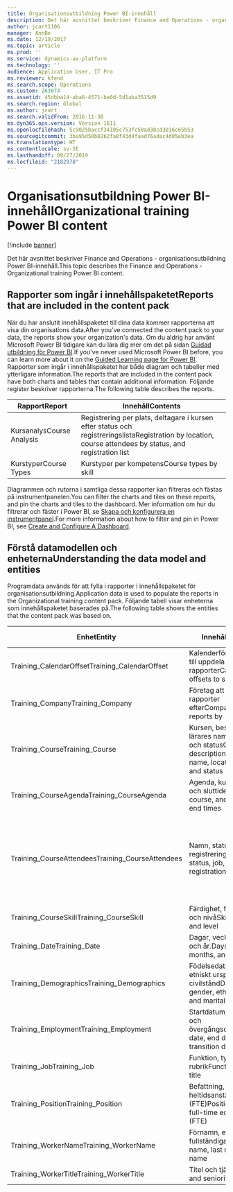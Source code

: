 ```yaml
---
title: Organisationsutbildning Power BI-innehåll
description: Det här avsnittet beskriver Finance and Operations - organisationsutbildning Power BI-innehåll.
author: jcart1106
manager: AnnBe
ms.date: 12/19/2017
ms.topic: article
ms.prod: ''
ms.service: dynamics-ax-platform
ms.technology: ''
audience: Application User, IT Pro
ms.reviewer: kfend
ms.search.scope: Operations
ms.custom: 263874
ms.assetid: 45dbba14-aba6-4571-be0d-5d1aba3515d9
ms.search.region: Global
ms.author: jcart
ms.search.validFrom: 2016-11-30
ms.dyn365.ops.version: Version 1611
ms.openlocfilehash: 5c9025baccf34195c753fc50ad38cd3016c65b53
ms.sourcegitcommit: 3ba95d50b8262fa0f43d4faad76adac4d05eb3ea
ms.translationtype: HT
ms.contentlocale: sv-SE
ms.lasthandoff: 09/27/2019
ms.locfileid: "2182978"
---
```

# <a name="organizational-training-power-bi-content"></a><span data-ttu-id="38261-103">Organisationsutbildning Power BI-innehåll</span><span class="sxs-lookup"><span data-stu-id="38261-103">Organizational training Power BI content</span></span>

[!include [banner](../includes/banner.md)]

<span data-ttu-id="38261-104">Det här avsnittet beskriver Finance and Operations - organisationsutbildning Power BI-innehåll.</span><span class="sxs-lookup"><span data-stu-id="38261-104">This topic describes the Finance and Operations - Organizational training Power BI content.</span></span>

## <a name="reports-that-are-included-in-the-content-pack"></a><span data-ttu-id="38261-105">Rapporter som ingår i innehållspaketet</span><span class="sxs-lookup"><span data-stu-id="38261-105">Reports that are included in the content pack</span></span>
<span data-ttu-id="38261-106">När du har anslutit innehållspaketet till dina data kommer rapporterna att visa din organisations data.</span><span class="sxs-lookup"><span data-stu-id="38261-106">After you've connected the content pack to your data, the reports show your organization's data.</span></span> <span data-ttu-id="38261-107">Om du aldrig har använt Microsoft Power BI tidigare kan du lära dig mer om det på sidan [Guidad utbildning för Power BI](https://powerbi.microsoft.com/guided-learning/?WT.mc_id=PBIService_GetData).</span><span class="sxs-lookup"><span data-stu-id="38261-107">If you've never used Microsoft Power BI before, you can learn more about it on the [Guided Learning page for Power BI](https://powerbi.microsoft.com/guided-learning/?WT.mc_id=PBIService_GetData).</span></span> <span data-ttu-id="38261-108">Rapporter som ingår i innehållspaketet har både diagram och tabeller med ytterligare information.</span><span class="sxs-lookup"><span data-stu-id="38261-108">The reports that are included in the content pack have both charts and tables that contain additional information.</span></span> <span data-ttu-id="38261-109">Följande register beskriver rapporterna.</span><span class="sxs-lookup"><span data-stu-id="38261-109">The following table describes the reports.</span></span>

| <span data-ttu-id="38261-110">Rapport</span><span class="sxs-lookup"><span data-stu-id="38261-110">Report</span></span>          | <span data-ttu-id="38261-111">Innehåll</span><span class="sxs-lookup"><span data-stu-id="38261-111">Contents</span></span>                                                                    |
|-----------------|-----------------------------------------------------------------------------|
| <span data-ttu-id="38261-112">Kursanalys</span><span class="sxs-lookup"><span data-stu-id="38261-112">Course Analysis</span></span> | <span data-ttu-id="38261-113">Registrering per plats, deltagare i kursen efter status och registreringslista</span><span class="sxs-lookup"><span data-stu-id="38261-113">Registration by location, course attendees by status, and registration list</span></span> |
| <span data-ttu-id="38261-114">Kurstyper</span><span class="sxs-lookup"><span data-stu-id="38261-114">Course Types</span></span>    | <span data-ttu-id="38261-115">Kurstyper per kompetens</span><span class="sxs-lookup"><span data-stu-id="38261-115">Course types by skill</span></span>                                                       |

<span data-ttu-id="38261-116">Diagrammen och rutorna i samtliga dessa rapporter kan filtreras och fästas på instrumentpanelen.</span><span class="sxs-lookup"><span data-stu-id="38261-116">You can filter the charts and tiles on these reports, and pin the charts and tiles to the dashboard.</span></span> <span data-ttu-id="38261-117">Mer information om hur du filtrerar och fäster i Power BI, se [Skapa och konfigurera en instrumentpanel](https://powerbi.microsoft.com/guided-learning/powerbi-learning-4-2-create-configure-dashboards).</span><span class="sxs-lookup"><span data-stu-id="38261-117">For more information about how to filter and pin in Power BI, see [Create and Configure A Dashboard](https://powerbi.microsoft.com/guided-learning/powerbi-learning-4-2-create-configure-dashboards).</span></span>

## <a name="understanding-the-data-model-and-entities"></a><span data-ttu-id="38261-118">Förstå datamodellen och enheterna</span><span class="sxs-lookup"><span data-stu-id="38261-118">Understanding the data model and entities</span></span>
<span data-ttu-id="38261-119">Programdata används för att fylla i rapporter i innehållspaketet för organisationsutbildning.</span><span class="sxs-lookup"><span data-stu-id="38261-119">Application data is used to populate the reports in the Organizational training content pack.</span></span> <span data-ttu-id="38261-120">Följande tabell visar enheterna som innehållspaketet baserades på.</span><span class="sxs-lookup"><span data-stu-id="38261-120">The following table shows the entities that the content pack was based on.</span></span>

| <span data-ttu-id="38261-121">Enhet</span><span class="sxs-lookup"><span data-stu-id="38261-121">Entity</span></span>                    | <span data-ttu-id="38261-122">Innehåll</span><span class="sxs-lookup"><span data-stu-id="38261-122">Contents</span></span>                                                         | <span data-ttu-id="38261-123">Relationer med andra entiteter</span><span class="sxs-lookup"><span data-stu-id="38261-123">Relationships with other entities</span></span> |
|---------------------------|------------------------------------------------------------------|-----------------------------------|
| <span data-ttu-id="38261-124">Training\_CalendarOffset</span><span class="sxs-lookup"><span data-stu-id="38261-124">Training\_CalendarOffset</span></span>  | <span data-ttu-id="38261-125">Kalenderförskjutningar till uppdela rapporter</span><span class="sxs-lookup"><span data-stu-id="38261-125">Calendar offsets to slice reports</span></span>                                | <span data-ttu-id="38261-126">Training\_CourseAgenda, Training\_CourseAttendees</span><span class="sxs-lookup"><span data-stu-id="38261-126">Training\_CourseAgenda, Training\_CourseAttendees</span></span> |
| <span data-ttu-id="38261-127">Training\_Company</span><span class="sxs-lookup"><span data-stu-id="38261-127">Training\_Company</span></span>         | <span data-ttu-id="38261-128">Företag att filtrera rapporter efter</span><span class="sxs-lookup"><span data-stu-id="38261-128">Companies to filter reports by</span></span>                                   | <span data-ttu-id="38261-129">Training\_CourseAgenda, Training\_CourseAttendees</span><span class="sxs-lookup"><span data-stu-id="38261-129">Training\_CourseAgenda, Training\_CourseAttendees</span></span> |
| <span data-ttu-id="38261-130">Training\_Course</span><span class="sxs-lookup"><span data-stu-id="38261-130">Training\_Course</span></span>          | <span data-ttu-id="38261-131">Kursen, beskrivning, lärares namn, plats, rum och status</span><span class="sxs-lookup"><span data-stu-id="38261-131">Course, description, instructor name, location, room, and status</span></span> | <span data-ttu-id="38261-132">Training\_CourseAgenda, Training\_CourseAttendees, Training\_CourseSkill</span><span class="sxs-lookup"><span data-stu-id="38261-132">Training\_CourseAgenda, Training\_CourseAttendees, Training\_CourseSkill</span></span> |
| <span data-ttu-id="38261-133">Training\_CourseAgenda</span><span class="sxs-lookup"><span data-stu-id="38261-133">Training\_CourseAgenda</span></span>    | <span data-ttu-id="38261-134">Agenda, kurs och start- och sluttider</span><span class="sxs-lookup"><span data-stu-id="38261-134">Agenda, course, and start and end times</span></span>                          | <span data-ttu-id="38261-135">Training\_Company, Training\_CalendarOffset, Training\_Date, Training\_Course</span><span class="sxs-lookup"><span data-stu-id="38261-135">Training\_Company, Training\_CalendarOffset, Training\_Date, Training\_Course</span></span> |
| <span data-ttu-id="38261-136">Training\_CourseAttendees</span><span class="sxs-lookup"><span data-stu-id="38261-136">Training\_CourseAttendees</span></span> | <span data-ttu-id="38261-137">Namn, status, jobb och registreringsdatum</span><span class="sxs-lookup"><span data-stu-id="38261-137">Name, status, job, and registration date</span></span>                         | <span data-ttu-id="38261-138">Training\_Company, Training\_CalendarOffset, Training\_Date, Training\_Demographics, Training\_Employment, Training\_Course, Training\_WorkerName, Training\_WorkerTitle, Training\_Job, Training\_Position</span><span class="sxs-lookup"><span data-stu-id="38261-138">Training\_Company, Training\_CalendarOffset, Training\_Date, Training\_Demographics, Training\_Employment, Training\_Course, Training\_WorkerName, Training\_WorkerTitle, Training\_Job, Training\_Position</span></span> |
| <span data-ttu-id="38261-139">Training\_CourseSkill</span><span class="sxs-lookup"><span data-stu-id="38261-139">Training\_CourseSkill</span></span>     | <span data-ttu-id="38261-140">Färdighet, färdighetstyp och nivå</span><span class="sxs-lookup"><span data-stu-id="38261-140">Skill, skill type, and level</span></span>                                     | <span data-ttu-id="38261-141">Training\_Course</span><span class="sxs-lookup"><span data-stu-id="38261-141">Training\_Course</span></span> |
| <span data-ttu-id="38261-142">Training\_Date</span><span class="sxs-lookup"><span data-stu-id="38261-142">Training\_Date</span></span>            | <span data-ttu-id="38261-143">Dagar, veckor, månader och år.</span><span class="sxs-lookup"><span data-stu-id="38261-143">Days, weeks, months, and years</span></span>                                   | <span data-ttu-id="38261-144">Training\_CourseAgenda, Training\_CourseAttendees</span><span class="sxs-lookup"><span data-stu-id="38261-144">Training\_CourseAgenda, Training\_CourseAttendees</span></span> |
| <span data-ttu-id="38261-145">Training\_Demographics</span><span class="sxs-lookup"><span data-stu-id="38261-145">Training\_Demographics</span></span>    | <span data-ttu-id="38261-146">Födelsedatum, kön, etniskt ursprung och civilstånd</span><span class="sxs-lookup"><span data-stu-id="38261-146">Date of birth, gender, ethnic origin, and marital status</span></span>         | <span data-ttu-id="38261-147">Training\_CourseAgenda, Training\_CourseAttendees</span><span class="sxs-lookup"><span data-stu-id="38261-147">Training\_CourseAgenda, Training\_CourseAttendees</span></span> |
| <span data-ttu-id="38261-148">Training\_Employment</span><span class="sxs-lookup"><span data-stu-id="38261-148">Training\_Employment</span></span>      | <span data-ttu-id="38261-149">Startdatum, slutdatum och övergångsdatum</span><span class="sxs-lookup"><span data-stu-id="38261-149">Start date, end date, and transition date</span></span>                        | <span data-ttu-id="38261-150">Training\_CourseAgenda, Training\_CourseAttendees</span><span class="sxs-lookup"><span data-stu-id="38261-150">Training\_CourseAgenda, Training\_CourseAttendees</span></span> |
| <span data-ttu-id="38261-151">Training\_Job</span><span class="sxs-lookup"><span data-stu-id="38261-151">Training\_Job</span></span>             | <span data-ttu-id="38261-152">Funktion, typ och rubrik</span><span class="sxs-lookup"><span data-stu-id="38261-152">Function, type, and title</span></span>                                        | <span data-ttu-id="38261-153">Training\_CourseAgenda, Training\_CourseAttendees</span><span class="sxs-lookup"><span data-stu-id="38261-153">Training\_CourseAgenda, Training\_CourseAttendees</span></span> |
| <span data-ttu-id="38261-154">Training\_Position</span><span class="sxs-lookup"><span data-stu-id="38261-154">Training\_Position</span></span>        | <span data-ttu-id="38261-155">Befattning, titel och heltidsanställning (FTE)</span><span class="sxs-lookup"><span data-stu-id="38261-155">Position, title, and full-time equivalent (FTE)</span></span>                  | <span data-ttu-id="38261-156">Training\_CourseAgenda, Training\_CourseAttendees</span><span class="sxs-lookup"><span data-stu-id="38261-156">Training\_CourseAgenda, Training\_CourseAttendees</span></span> |
| <span data-ttu-id="38261-157">Training\_WorkerName</span><span class="sxs-lookup"><span data-stu-id="38261-157">Training\_WorkerName</span></span>      | <span data-ttu-id="38261-158">Förnamn, efternamn och fullständiga namn</span><span class="sxs-lookup"><span data-stu-id="38261-158">First name, last name, and full name</span></span>                             | <span data-ttu-id="38261-159">Training\_CourseAttendees</span><span class="sxs-lookup"><span data-stu-id="38261-159">Training\_CourseAttendees</span></span> |
| <span data-ttu-id="38261-160">Training\_WorkerTitle</span><span class="sxs-lookup"><span data-stu-id="38261-160">Training\_WorkerTitle</span></span>     | <span data-ttu-id="38261-161">Titel och tjänsteålder</span><span class="sxs-lookup"><span data-stu-id="38261-161">Title and seniority date</span></span>                                         | <span data-ttu-id="38261-162">Training\_CourseAttendees</span><span class="sxs-lookup"><span data-stu-id="38261-162">Training\_CourseAttendees</span></span> |
